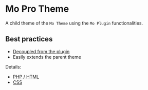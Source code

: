 # Mo Pro Theme

A child theme of the `Mo Theme` using the `Mo Plugin` functionalities.

## Best practices

* [Decoupled from the plugin](https://github.com/morethemesbaby/wp-best-practices/blob/master/wp-content/plugins/mo-plugin/PHP.md#decouple-plugin-and-theme-using-add_theme_support)
* Easily extends the parent theme

Details:

* [PHP / HTML](PHP-HTML.md)
* [CSS](CSS.md)